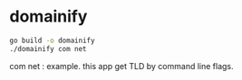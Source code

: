 # domainify

```bash
go build -o domainify
./domainify com net
```

com net : example. this app get TLD by command line flags. 